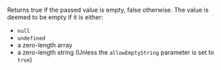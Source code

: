 Returns true if the passed value is empty, false otherwise. The value is deemed to be empty if it is either:

- `null`
- `undefined`
- a zero-length array
- a zero-length string (Unless the `allowEmptyString` parameter is set to `true`)
